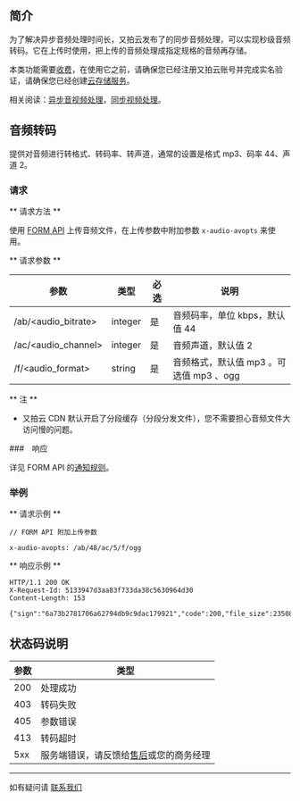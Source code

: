 ## 简介

为了解决异步音频处理时间长，又拍云发布了的同步音频处理，可以实现秒级音频转码。它在上传时使用，把上传的音频处理成指定规格的音频再存储。

本类功能需要[收费](https://www.upyun.com/products/process#section-pricing)，在使用它之前，请确保您已经注册又拍云账号并完成实名验证，请确保您已经创建[云存储服务](/api/quick_start/)。

相关阅读：[异步音视频处理](/cloud/av/)，[同步视频处理](/cloud/sync_video/)。

<a name="audio_transcode"></a>
## 音频转码

提供对音频进行转格式、转码率、转声道，通常的设置是格式 mp3、码率 44、声道 2。

### 请求

** 请求方法 **

使用 [FORM API](/api/form_api/#upload_args) 上传音频文件，在上传参数中附加参数 `x-audio-avopts` 来使用。

** 请求参数 **

| 参数       			| 类型       	| 必选  	| 说明                              	|
|-----------------------|---------------|-------|-----------------------------------|
| /ab/<audio_bitrate>   | integer		| 是  	| 音频码率，单位 kbps，默认值 44  		|
| /ac/<audio_channel>	| integer		| 是  	| 音频声道，默认值 2          		|
| /f/<audio_format>   	| string		| 是  	| 音频格式，默认值 mp3 。可选值  mp3 、ogg 	|

** 注 **

- 又拍云 CDN 默认开启了分段缓存（分段分发文件），您不需要担心音频文件大访问慢的问题。

###　响应

详见 FORM API 的[通知规则](http://docs.upyun.com/api/form_api/#notify_return)。

### 举例


** 请求示例 **

```
// FORM API 附加上传参数

x-audio-avopts: /ab/48/ac/5/f/ogg
```

** 响应示例 **

```
HTTP/1.1 200 OK
X-Request-Id: 5133947d3aa83f733da38c5630964d30
Content-Length: 153

{"sign":"6a73b2781706a62794db9c9dac179921","code":200,"file_size":23508491,"url":"\/audio.mp3","time":1494559280,"message":"ok","mimetype":"audio\/mpeg"}
```

<a name="status"></a>
## 状态码说明

| 参数       	| 类型       	|
|---------------|---------------|
| 200    		| 处理成功     	|
| 403   		| 转码失败 		|
| 405   		| 参数错误 		|
| 413    		| 转码超时	  	|
| 5xx    		| 服务端错误，请反馈给[售后](https://www.upyun.com/contact)或您的商务经理   	|

---------

如有疑问请 [联系我们](https://www.upyun.com/contact)